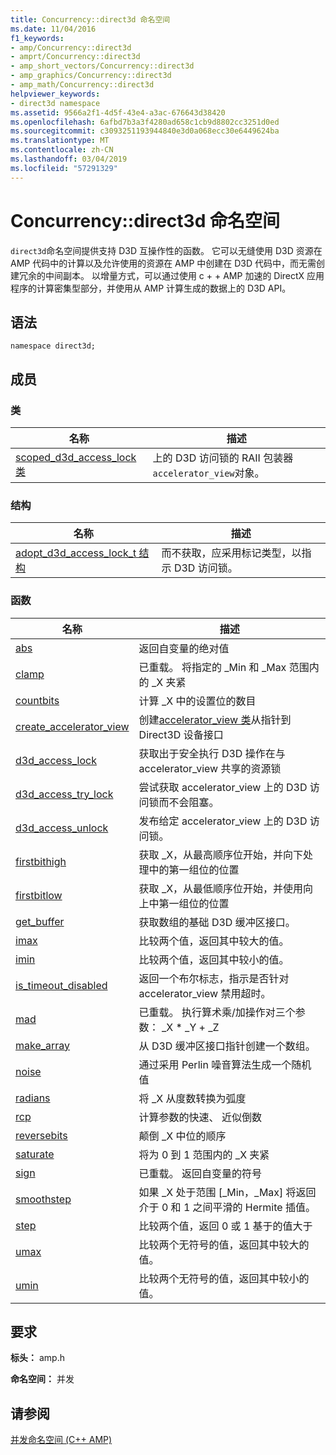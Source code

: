 ```yaml
---
title: Concurrency::direct3d 命名空间
ms.date: 11/04/2016
f1_keywords:
- amp/Concurrency::direct3d
- amprt/Concurrency::direct3d
- amp_short_vectors/Concurrency::direct3d
- amp_graphics/Concurrency::direct3d
- amp_math/Concurrency::direct3d
helpviewer_keywords:
- direct3d namespace
ms.assetid: 9566a2f1-4d5f-43e4-a3ac-676643d38420
ms.openlocfilehash: 6afbd7b3a3f4280ad658c1cb9d8802cc3251d0ed
ms.sourcegitcommit: c3093251193944840e3d0a068ecc30e6449624ba
ms.translationtype: MT
ms.contentlocale: zh-CN
ms.lasthandoff: 03/04/2019
ms.locfileid: "57291329"
---
```

# <a name="concurrencydirect3d-namespace"></a>Concurrency::direct3d 命名空间

`direct3d`命名空间提供支持 D3D 互操作性的函数。 它可以无缝使用 D3D 资源在 AMP 代码中的计算以及允许使用的资源在 AMP 中创建在 D3D 代码中，而无需创建冗余的中间副本。 以增量方式，可以通过使用 c + + AMP 加速的 DirectX 应用程序的计算密集型部分，并使用从 AMP 计算生成的数据上的 D3D API。

## <a name="syntax"></a>语法

```
namespace direct3d;
```

## <a name="members"></a>成员

### <a name="classes"></a>类

|名称|描述|
|----------|-----------------|
|[scoped_d3d_access_lock 类](scoped-d3d-access-lock-class.md)|上的 D3D 访问锁的 RAII 包装器`accelerator_view`对象。|

### <a name="structures"></a>结构

|名称|描述|
|----------|-----------------|
|[adopt_d3d_access_lock_t 结构](adopt-d3d-access-lock-t-structure.md)|而不获取，应采用标记类型，以指示 D3D 访问锁。|

### <a name="functions"></a>函数

|名称|描述|
|----------|-----------------|
|[abs](concurrency-direct3d-namespace-functions-amp.md#abs)|返回自变量的绝对值|
|[clamp](concurrency-direct3d-namespace-functions-amp.md#clamp)|已重载。 将指定的 _Min 和 _Max 范围内的 _X 夹紧|
|[countbits](concurrency-direct3d-namespace-functions-amp.md#countbits)|计算 _X 中的设置位的数目|
|[create_accelerator_view](concurrency-direct3d-namespace-functions-amp.md#create_accelerator_view)|创建[accelerator_view 类](accelerator-view-class.md)从指针到 Direct3D 设备接口|
|[d3d_access_lock](concurrency-direct3d-namespace-functions-amp.md#d3d_access_lock)|获取出于安全执行 D3D 操作在与 accelerator_view 共享的资源锁|
|[d3d_access_try_lock](concurrency-direct3d-namespace-functions-amp.md#d3d_access_try_lock)|尝试获取 accelerator_view 上的 D3D 访问锁而不会阻塞。|
|[d3d_access_unlock](concurrency-direct3d-namespace-functions-amp.md#d3d_access_unlock)|发布给定 accelerator_view 上的 D3D 访问锁。|
|[firstbithigh](concurrency-direct3d-namespace-functions-amp.md#firstbithigh)|获取 _X，从最高顺序位开始，并向下处理中的第一组位的位置|
|[firstbitlow](concurrency-direct3d-namespace-functions-amp.md#firstbitlow)|获取 _X，从最低顺序位开始，并使用向上中第一组位的位置|
|[get_buffer](concurrency-direct3d-namespace-functions-amp.md#get_buffer)|获取数组的基础 D3D 缓冲区接口。|
|[imax](concurrency-direct3d-namespace-functions-amp.md#imax)|比较两个值，返回其中较大的值。|
|[imin](concurrency-direct3d-namespace-functions-amp.md#imin)|比较两个值，返回其中较小的值。|
|[is_timeout_disabled](concurrency-direct3d-namespace-functions-amp.md#is_timeout_disabled)|返回一个布尔标志，指示是否针对 accelerator_view 禁用超时。|
|[mad](concurrency-direct3d-namespace-functions-amp.md#mad)|已重载。 执行算术乘/加操作对三个参数： _X \* _Y + _Z|
|[make_array](concurrency-direct3d-namespace-functions-amp.md#make_array)|从 D3D 缓冲区接口指针创建一个数组。|
|[noise](concurrency-direct3d-namespace-functions-amp.md#noise)|通过采用 Perlin 噪音算法生成一个随机值|
|[radians](concurrency-direct3d-namespace-functions-amp.md#radians)|将 _X 从度数转换为弧度|
|[rcp](concurrency-direct3d-namespace-functions-amp.md#rcp)|计算参数的快速、 近似倒数|
|[reversebits](concurrency-direct3d-namespace-functions-amp.md#reversebits)|颠倒 _X 中位的顺序|
|[saturate](concurrency-direct3d-namespace-functions-amp.md#saturate)|将为 0 到 1 范围内的 _X 夹紧|
|[sign](concurrency-direct3d-namespace-functions-amp.md#sign)|已重载。 返回自变量的符号|
|[smoothstep](concurrency-direct3d-namespace-functions-amp.md#smoothstep)|如果 _X 处于范围 [_Min，_Max] 将返回介于 0 和 1 之间平滑的 Hermite 插值。|
|[step](concurrency-direct3d-namespace-functions-amp.md#step)|比较两个值，返回 0 或 1 基于的值大于|
|[umax](concurrency-direct3d-namespace-functions-amp.md#umax)|比较两个无符号的值，返回其中较大的值。|
|[umin](concurrency-direct3d-namespace-functions-amp.md#umin)|比较两个无符号的值，返回其中较小的值。|

## <a name="requirements"></a>要求

**标头：** amp.h

**命名空间：** 并发

## <a name="see-also"></a>请参阅

[并发命名空间 (C++ AMP)](concurrency-namespace-cpp-amp.md)
